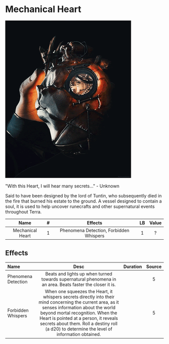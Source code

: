 # Mechanical Heart

![Copyright](MechanicalHeart.gif)



"With this Heart, I will hear many secrets…" - Unknown

Said to have been designed by the lord of Tuntin, who subsequently died in the fire that burned his estate to the ground. A vessel designed to contain a soul, it is used to help uncover runecrafts and other supernatural events throughout Terra.



|       Name       | # |                 Effects                 | LB | Value |
| :--------------: | :-: | :-------------------------------------: | :-: | :---: |
| Mechanical Heart | 1 | Phenomena Detection, Forbidden Whispers | 1 |   ?   |

## Effects

| Name                |                                                                                                                                                            Desc                                                                                                                                                            | Duration | Source |
| :------------------ | :--------------------------------------------------------------------------------------------------------------------------------------------------------------------------------------------------------------------------------------------------------------------------------------------------------------------------: | :------: | :-----------: |
| Phenomena Detection |                                                                                                          Beats and lights up when turned towards supernatural phenomena in an area. Beats faster the closer it is.                                                                                                          |          |       5       |
| Forbidden Whispers  | When one squeezes the Heart, it whispers secrets directly into their mind concerning the current area, as it senses information about the world beyond mortal recognition. When the Heart is pointed at a person, it reveals secrets about them. Roll a destiny roll (a d20) to determine the level of information obtained. |          |       5       |
